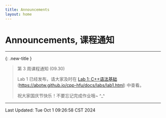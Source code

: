 ```yaml
---
title: Announcements
layout: home
---
```

# Announcements, 课程通知

---

{: .new-title }
> 第 3 周课程通知 (09.30)
> 
> Lab 1 已经发布，请大家及时在 [Lab 1: C++语法基础](https://abotw.github.io/cpp-hfu/docs/labs/lab1.html) (https://abotw.github.io/cpp-hfu/docs/labs/lab1.html) 中查看。
> 
> 祝大家国庆节快乐！不要忘记完成作业哦~ ^_^


---

Last Updated: Tue Oct  1 09:26:58 CST 2024